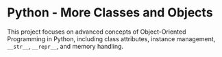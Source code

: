 # Python - More Classes and Objects

This project focuses on advanced concepts of Object-Oriented Programming in Python, including class attributes, instance management, `__str__`, `__repr__`, and memory handling.
